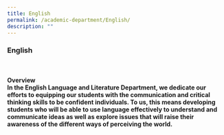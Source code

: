 ```yaml
---
title: English
permalink: /academic-department/English/
description: ""
---
```

### English
<br>
<br>
<b>Overview<b>
	<br>
In the English Language and Literature Department, we dedicate our efforts to equipping our students with the communication and critical thinking skills to be confident individuals. To us, this means developing students who will be able to use language effectively to understand and communicate ideas as well as explore issues that will raise their awareness of the different ways of perceiving the world.